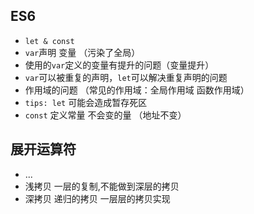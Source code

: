 ## ES6
- `let & const`
- `var`声明 变量 （污染了全局）
- 使用的`var`定义的变量有提升的问题（变量提升）
- `var`可以被重复的声明，`let`可以解决重复声明的问题
- 作用域的问题 （常见的作用域：全局作用域 函数作用域）
- `tips: let` 可能会造成暂存死区
- `const` 定义常量  不会变的量 （地址不变）

## 展开运算符
- ...
- 浅拷贝 一层的复制,不能做到深层的拷贝
- 深拷贝 递归的拷贝 一层层的拷贝实现